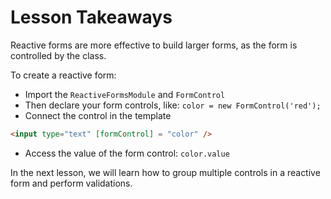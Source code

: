 
# Lesson Takeaways

Reactive forms are more effective to build larger forms, as the form is controlled by the class.

To create a reactive form:

- Import the `ReactiveFormsModule` and `FormControl`
- Then declare your form controls, like: `color = new FormControl('red');`
- Connect the control in the template

```HTML
<input type="text" [formControl] = "color" />
```

- Access the value of the form control: `color.value`

In the next lesson, we will learn how to group multiple controls in a reactive form and perform validations.